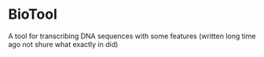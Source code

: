 # BioTool
A tool for transcribing DNA sequences with some features (written long time ago not shure what exactly in did)
